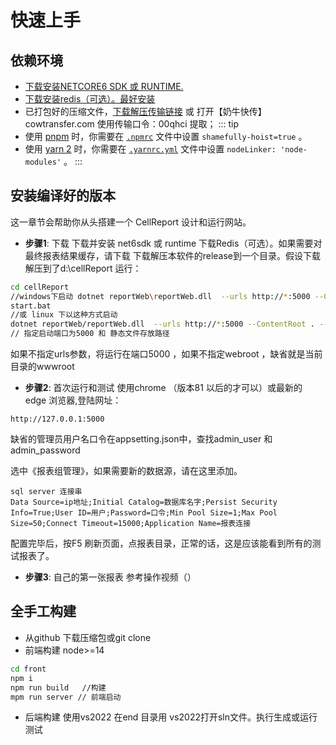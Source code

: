 # 快速上手

## 依赖环境

- [下载安装NETCORE6 SDK 或 RUNTIME.](https://dotnet.microsoft.com/download)
-  [下载安装redis（可选）。最好安装](https://github.com/MicrosoftArchive/redis/releases)
- 已打包好的压缩文件，[下载解压传输链接](https://cowtransfer.com/s/a21509df346642) 或 打开【奶牛快传】cowtransfer.com 使用传输口令：00qhci 提取；
::: tip
- 使用 [pnpm](https://pnpm.io/zh/) 时，你需要在 [`.npmrc`](https://pnpm.io/zh/npmrc#shamefully-hoist) 文件中设置 `shamefully-hoist=true` 。
- 使用 [yarn 2](https://yarnpkg.com/) 时，你需要在 [`.yarnrc.yml`](https://yarnpkg.com/configuration/yarnrc#nodeLinker) 文件中设置 `nodeLinker: 'node-modules'` 。
:::

## 安装编译好的版本

这一章节会帮助你从头搭建一个 CellReport 设计和运行网站。

- **步骤1**: 下载
下载并安装 net6sdk 或 runtime 
下载Redis（可选）。如果需要对最终报表结果缓存，请下载
下载解压本软件的release到一个目录。假设下载解压到了d:\\cellReport
运行：
```bash
cd cellReport
//windows下启动 dotnet reportWeb\reportWeb.dll  --urls http://*:5000 --ContentRoot . --WebRoot ..\wwwroot 
start.bat
//或 linux 下以这种方式启动
dotnet reportWeb/reportWeb.dll  --urls http://*:5000 --ContentRoot . --WebRoot ../wwwroot 
// 指定启动端口为5000 和 静态文件存放路径
```
如果不指定urls参数，将运行在端口5000 ，如果不指定webroot ，缺省就是当前目录的wwwroot

- **步骤2**: 首次运行和测试
使用chrome （版本81 以后的才可以）或最新的 edge 浏览器,登陆网址：
```
http://127.0.0.1:5000
```
缺省的管理员用户名口令在appsetting.json中，查找admin_user 和 admin_password

选中《报表组管理》，如果需要新的数据源，请在这里添加。
```
sql server 连接串
Data Source=ip地址;Initial Catalog=数据库名字;Persist Security Info=True;User ID=用户;Password=口令;Min Pool Size=1;Max Pool Size=50;Connect Timeout=15000;Application Name=报表连接
```
配置完毕后，按F5 刷新页面，点报表目录，正常的话，这是应该能看到所有的测试报表了。

- **步骤3**: 自己的第一张报表
参考操作视频（）

## 全手工构建

- 从github 下载压缩包或git clone
- 前端构建 node>=14
~~~bash
cd front
npm i
npm run build   //构建
mpm run server // 前端启动
~~~

- 后端构建 使用vs2022
在end 目录用 vs2022打开sln文件。执行生成或运行测试
 